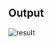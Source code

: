 ## Output
![result](https://github.com/rimo10/Carvana-Image-Masking/assets/70977847/9ab08753-7a08-4f26-a475-1550668cc828)
